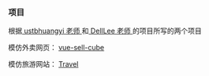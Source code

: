 ### 项目
根据[ ustbhuangyi 老师 ](https://coding.imooc.com/class/74.html) 和[ DellLee 老师 ](https://coding.imooc.com/class/203.html)的项目所写的两个项目

模仿外卖网页： [vue-sell-cube](/vue-sell-cube/)

模仿旅游网站： [Travel](/Travel/)
